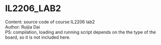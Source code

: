 # IL2206_LAB2
Content: source code of course IL2206 lab2\
Author: Ruijia Dai\
PS: compilation, loading and running script depends on the the type of the board, so it is not included here.
